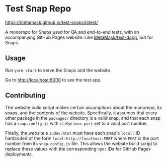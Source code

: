# Test Snap Repo

https://metamask.github.io/test-snaps/latest/

A monorepo for Snaps used for QA and end-to-end tests, with an accompanying GitHub Pages website.
Like [MetaMask/test-dapp](https://github.com/MetaMask/test-dapp), but for Snaps.

## Usage

Run `yarn start` to serve the Snaps and the website.

Go to <http://localhost:8000> to see the test app.

## Contributing

The website build script makes certain assumptions about the monorepo, its snaps, and the contents of the website. Specifically, it assumes that every other package in the `packages/` directory is a valid snap, and that each snap has a `snap.config.js` with `cliOptions.port` set to a valid port number.

Finally, the website's `index.html` must have each snap's `local:` ID hardcoded of the form `local:http://localhost:PORT` where `PORT` is the port number from its `snap.config.js` file. This allows the website build script to replace these values with the corresponding `npm:` IDs for GitHub Pages deployments.
